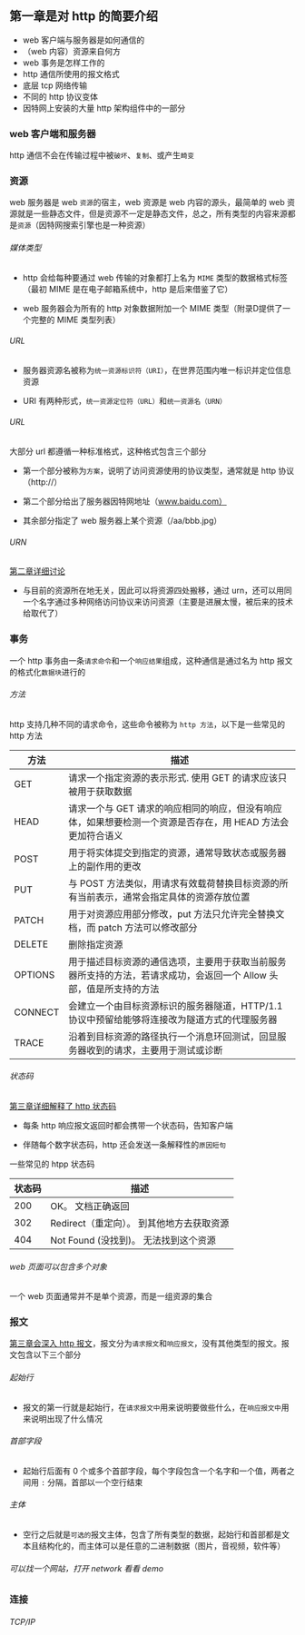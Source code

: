 ## 第一章是对 http 的简要介绍
+ web 客户端与服务器是如何通信的
+ （web 内容）资源来自何方
+ web 事务是怎样工作的
+ http 通信所使用的报文格式
+ 底层 tcp 网络传输
+ 不同的 http 协议变体
+ 因特网上安装的大量 http 架构组件中的一部分

### web 客户端和服务器
http 通信不会在传输过程中被`破坏`、`复制`、或产生`畸变`

### 资源
web 服务器是 web `资源`的宿主，web 资源是 web 内容的源头，最简单的 web 资源就是一些静态文件，但是资源不一定是静态文件，总之，所有类型的内容来源都是`资源`（因特网搜索引擎也是一种资源）

###### 媒体类型
+ http 会给每种要通过 web 传输的对象都打上名为 `MIME` 类型的数据格式标签（最初 MIME 是在电子邮箱系统中，http 是后来借鉴了它）

+ web 服务器会为所有的 http 对象数据附加一个 MIME 类型（附录D提供了一个完整的 MIME 类型列表）

###### URL
+ 服务器资源名被称为`统一资源标识符（URI）`，在世界范围内唯一标识并定位信息资源

+ URI 有两种形式，`统一资源定位符（URL）`和`统一资源名（URN）`

###### URL
  大部分 url 都遵循一种标准格式，这种格式包含三个部分

+ 第一个部分被称为`方案`，说明了访问资源使用的协议类型，通常就是 http 协议（http://）

+ 第二个部分给出了服务器因特网地址（www.baidu.com）

+ 其余部分指定了 web 服务器上某个资源（/aa/bbb.jpg）

###### URN
  [第二章详细讨论](./chapter_two.md)

+ 与目前的资源所在地无关，因此可以将资源四处搬移，通过 urn，还可以用同一个名字通过多种网络访问协议来访问资源（主要是进展太慢，被后来的技术给取代了）

### 事务
一个 http 事务由一条`请求命令`和一个`响应结果`组成，这种通信是通过名为 http 报文的格式化`数据块`进行的

###### 方法
  http 支持几种不同的请求命令，这些命令被称为 `http 方法`，以下是一些常见的 http 方法

  | 方法 | 描述 |
  |-----|------|
  | GET | 请求一个指定资源的表示形式. 使用 GET 的请求应该只被用于获取数据 |
  | HEAD | 请求一个与 GET 请求的响应相同的响应，但没有响应体，如果想要检测一个资源是否存在，用 HEAD 方法会更加符合语义 |
  | POST | 用于将实体提交到指定的资源，通常导致状态或服务器上的副作用的更改 |
  | PUT | 与 POST 方法类似，用请求有效载荷替换目标资源的所有当前表示，通常会指定具体的资源存放位置 |
  | PATCH | 用于对资源应用部分修改，put 方法只允许完全替换文档，而 patch 方法可以修改部分 |
  | DELETE | 删除指定资源 |
  | OPTIONS | 用于描述目标资源的通信选项，主要用于获取当前服务器所支持的方法，若请求成功，会返回一个 Allow 头部，值是所支持的方法 |
  | CONNECT | 会建立一个由目标资源标识的服务器隧道，HTTP/1.1协议中预留给能够将连接改为隧道方式的代理服务器|
  | TRACE | 沿着到目标资源的路径执行一个消息环回测试，回显服务器收到的请求，主要用于测试或诊断 |

###### 状态码
  [第三章详细解释了 http 状态码](./chapter_three.md)

+ 每条 http 响应报文返回时都会携带一个状态码，告知客户端

+ 伴随每个数字状态码，http 还会发送一条解释性的`原因短句`

一些常见的 htpp 状态码

  | 状态码 | 描述 |
  |-------| ---- |
  | 200 | OK。 文档正确返回 |
  | 302 | Redirect（重定向）。 到其他地方去获取资源 |
  | 404 | Not Found (没找到)。 无法找到这个资源 |

###### web 页面可以包含多个对象
  一个 web 页面通常并不是单个资源，而是一组资源的集合

### 报文
[第三章会深入 http 报文](../chapter_three.md)，报文分为`请求报文`和`响应报文`，没有其他类型的报文。报文包含以下三个部分

###### 起始行
+ 报文的第一行就是起始行，在`请求报文中`用来说明要做些什么，在`响应报文中`用来说明出现了什么情况

###### 首部字段
+ 起始行后面有 0 个或多个首部字段，每个字段包含一个名字和一个值，两者之间用 `:` 分隔，首部以一个空行结束

###### 主体
+ 空行之后就是`可选的`报文主体，包含了所有类型的数据，起始行和首部都是文本且结构化的，而主体可以是任意的二进制数据（图片，音视频，软件等）

###### 可以找一个网站，打开 network 看看 demo

### 连接

###### TCP/IP




  
